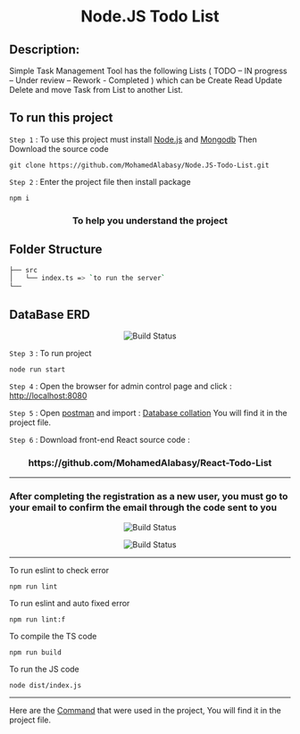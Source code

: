 <h1 align="center">Node.JS Todo List</h1>

## Description:

Simple Task Management Tool has the following Lists ( TODO – IN progress – Under review – Rework - Completed ) 
which can be Create Read Update Delete and move Task from List to another List.

## To run this project

`Step 1` : To use this project must install [Node.js](https://nodejs.org/en/) and [Mongodb](https://www.mongodb.com/try/download/community) Then Download the source code

```
git clone https://github.com/MohamedAlabasy/Node.JS-Todo-List.git
```

`Step 2` : Enter the project file then install package

```
npm i
```
<h3 align="center">To help you understand the project</h3>

## Folder Structure

```bash
├── src
│   └── index.ts => `to run the server`
└──
```
## DataBase ERD

<p align="center">
   <img src="https://user-images.githubusercontent.com/93389016/177816077-c5268cf2-8bb8-4cce-829a-50e3d7cd1e31.jpg" alt="Build Status">
</p>

`Step 3` : To run project

```
node run start
```

`Step 4` : Open the browser for admin control page and click : [http://localhost:8080](http://localhost:8080)

`Step 5` : Open [postman](https://www.postman.com/downloads/) and import : [Database collation](https://github.com/MohamedAlabasy/Node.JS-Todo-List/blob/main/api_collection.json) You will find it in the project file.

`Step 6` :  Download front-end React source code : 
<h3 align="center">https://github.com/MohamedAlabasy/React-Todo-List</h3>
<hr>

### After completing the registration as a new user, you must go to your email to confirm the email through the code sent to you

<p align="center">
   <img src="https://user-images.githubusercontent.com/93389016/178178593-c58455de-ad7f-42fe-9cef-d97c96e1d095.png" alt="Build Status">
</p>

<p align="center">
   <img src="https://user-images.githubusercontent.com/93389016/178178804-375d086a-eca2-4d43-9485-06e26b9281fe.png" alt="Build Status">
</p>
<hr>
To run eslint to check error

```
npm run lint
```

To run eslint and auto fixed error

```
npm run lint:f
```

To compile the TS code

```
npm run build
```

To run the JS code

```
node dist/index.js
```
<hr>

Here are the [Command](https://github.com/MohamedAlabasy/Node.JS-Todo-List/blob/main/command.txt) that were used in the project, You will find it in the project file.

